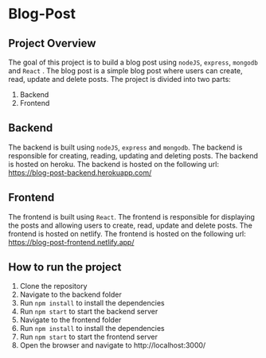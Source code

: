 # Blog-Post

## Project Overview
The goal of this project is to build a blog post using ```nodeJS```, ```express```, ```mongodb``` and ```React``` . The blog post is a simple blog post where users can create, read, update and delete posts. The project is divided into two parts:

1. Backend
2. Frontend

## Backend
The backend is built using ```nodeJS```, ```express``` and ```mongodb```. The backend is responsible for creating, reading, updating and deleting posts. The backend is hosted on heroku. The backend is hosted on the following url: https://blog-post-backend.herokuapp.com/

## Frontend
The frontend is built using ```React```. The frontend is responsible for displaying the posts and allowing users to create, read, update and delete posts. The frontend is hosted on netlify. The frontend is hosted on the following url: https://blog-post-frontend.netlify.app/

## How to run the project
1. Clone the repository
2. Navigate to the backend folder
3. Run ```npm install``` to install the dependencies
4. Run ```npm start``` to start the backend server
5. Navigate to the frontend folder
6. Run ```npm install``` to install the dependencies
7. Run ```npm start``` to start the frontend server
8. Open the browser and navigate to http://localhost:3000/
